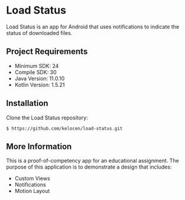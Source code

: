 # Load Status
  Load Status is an app for Android that uses notifications to indicate the status of downloaded files.

## Project Requirements
* Minimum SDK: 24
* Compile SDK: 30
* Java Version: 11.0.10
* Kotlin Version: 1.5.21

## Installation
Clone the Load Status repository:

`$ https://github.com/kelocen/load-status.git`

## More Information
This is a proof-of-competency app for an educational assignment. The purpose of this application is to demonstrate a design that includes:

* Custom Views
* Notifications
* Motion Layout